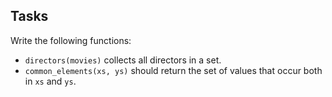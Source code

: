 ## Tasks

Write the following functions:

* `directors(movies)` collects all directors in a set.
* `common_elements(xs, ys)` should return the set of values that occur both in `xs` and `ys`.
